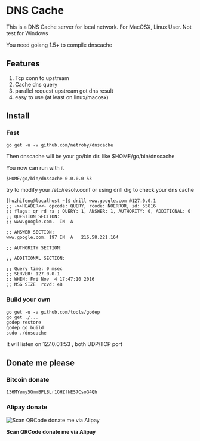 #  DNS Cache

This is a DNS Cache server for local network. For MacOSX, Linux User. 
Not test for Windows

You need golang 1.5+ to compile dnscache

## Features

1. Tcp conn to upstream
2. Cache dns query 
3. parallel request upstream got dns result
4. easy to use (at least on linux/macosx)

## Install


### Fast 

```
go get -u -v github.com/netroby/dnscache
```

Then dnscache will be your go/bin dir. like $HOME/go/bin/dnscache

You now can run with it 

```
$HOME/go/bin/dnscache 0.0.0.0 53
```

try to modify your /etc/resolv.conf or using drill dig to check your dns
cache

```
[huzhifeng@localhost ~]$ drill www.google.com @127.0.0.1
;; ->>HEADER<<- opcode: QUERY, rcode: NOERROR, id: 55816
;; flags: qr rd ra ; QUERY: 1, ANSWER: 1, AUTHORITY: 0, ADDITIONAL: 0 
;; QUESTION SECTION:
;; www.google.com.	IN	A

;; ANSWER SECTION:
www.google.com.	197	IN	A	216.58.221.164

;; AUTHORITY SECTION:

;; ADDITIONAL SECTION:

;; Query time: 0 msec
;; SERVER: 127.0.0.1
;; WHEN: Fri Nov  4 17:47:10 2016
;; MSG SIZE  rcvd: 48

```

### Build your own

```
go get -u -v github.com/tools/godep
go get ./...
godep restore
godep go build
sudo ./dnscache
```
It will listen on 127.0.0.1:53 , both UDP/TCP port


## Donate me please

### Bitcoin donate

```
136MYemy5QmmBPLBLr1GHZfkES7CsoG4Qh
```
### Alipay donate
![Scan QRCode donate me via Alipay](https://www.netroby.com/assets/images/alipayme.jpg)

**Scan QRCode donate me via Alipay**
